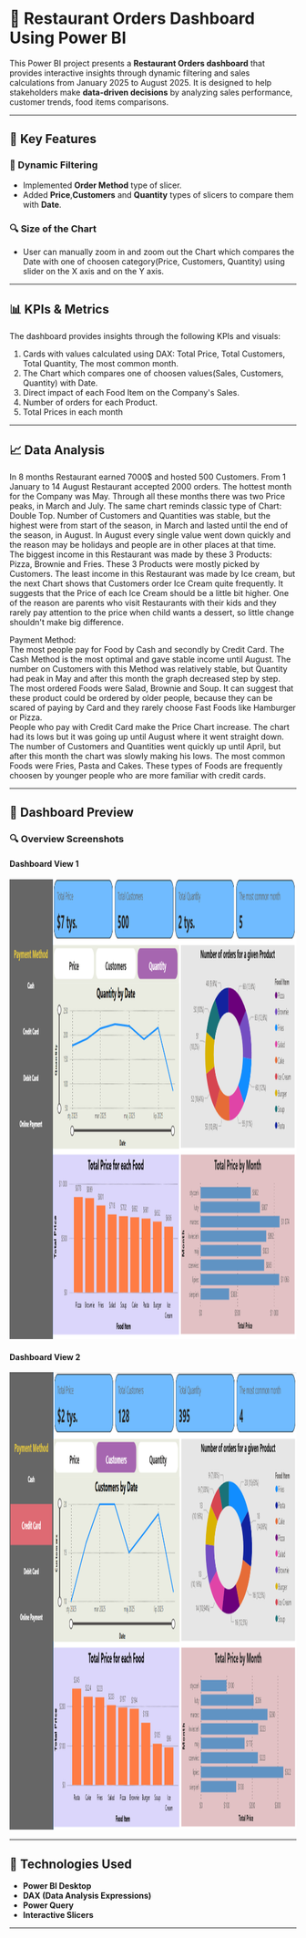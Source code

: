# 💼 Restaurant Orders Dashboard Using Power BI

This Power BI project presents a **Restaurant Orders dashboard** that provides interactive insights through dynamic filtering and sales calculations from January 2025 to August 2025. It is designed to help stakeholders make **data-driven decisions** by analyzing sales performance, customer trends, food items comparisons.

---

## 🔧 Key Features

### 🎯 Dynamic Filtering
- Implemented **Order Method** type of slicer.
- Added **Price**,**Customers** and **Quantity** types of slicers to compare them with **Date**.

### 🔍 Size of the Chart
- User can manually zoom in and zoom out the Chart which compares the Date with one of choosen category(Price, Customers, Quantity) using slider on the X axis and on the Y axis.

---

## 📊 KPIs & Metrics

The dashboard provides insights through the following KPIs and visuals:

1. Cards with values ​​calculated using DAX: Total Price, Total Customers, Total Quantity, The most common month.
2. The Chart which compares one of choosen values(Sales, Customers, Quantity) with Date.
3. Direct impact of each Food Item on the Company's Sales.
4. Number of orders for each Product.
5. Total Prices in each month

---

## 📈 Data Analysis 

In 8 months Restaurant earned 7000$ and hosted 500 Customers. From 1 January to 14 August Restaurant accepted 2000 orders. The hottest month for the Company was May. Through all these months there was two Price peaks, in March and July. The same chart reminds classic type of Chart: Double Top. Number of Customers and Quantities was stable, but the highest were from start of the season, in March and lasted until the end of the season, in August. In August every single value went down quickly and the reason may be holidays and people are in other places at that time.  
The biggest income in this Restaurant was made by these 3 Products: Pizza, Brownie and Fries. These 3 Products were mostly picked by Customers. The least income in this Restaurant was made by Ice cream, but the next Chart shows that Customers order Ice Cream quite frequently. It suggests that the Price of each Ice Cream should be a little bit higher. One of the reason are parents who visit Restaurants with their kids and they rarely pay attention to the price when child wants a dessert, so little change shouldn't make big difference.

Payment Method:  
The most people pay for Food by Cash and secondly by Credit Card. The Cash Method is the most optimal and gave stable income until August. The number on Customers with this Method was relatively stable, but Quantity had peak in May and after this month the graph decreased step by step. The most ordered Foods were Salad, Brownie and Soup. It can suggest that these product could be ordered by older people, because they can be scared of paying by Card and they rarely choose Fast Foods like Hamburger or Pizza.  
People who pay with Credit Card make the Price Chart increase. The chart had its lows but it was going up until August where it went straight down. The number of Customers and Quantities went quickly up until April, but after this month the chart was slowly making his lows. The most common Foods were Fries, Pasta and Cakes. These types of Foods are frequently choosen by younger people who are more familiar with credit cards.

 ---

## 📸 Dashboard Preview

### 🔍 Overview Screenshots

#### Dashboard View 1  
<img width="1437" height="807" alt="Dashboard1" src="https://github.com/filipbaryla/Restaurant_Orders/blob/main/Images/screenshot_1.png?raw=true" />

#### Dashboard View 2  
<img width="1436" height="803" alt="Dashboard 2" src="https://github.com/filipbaryla/Restaurant_Orders/blob/main/Images/screenshot_2.png?raw=true" />

---

## 📁 Technologies Used

- **Power BI Desktop**
- **DAX (Data Analysis Expressions)**
- **Power Query**
- **Interactive Slicers**

---

